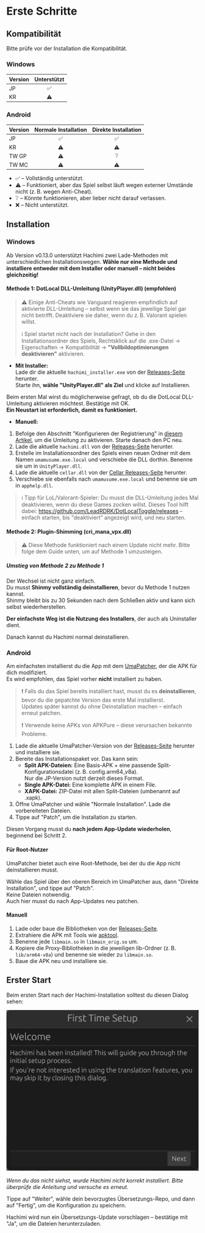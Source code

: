 # Erste Schritte

## Kompatibilität

Bitte prüfe vor der Installation die Kompatibilität.

### Windows
| Version | Unterstützt |
| --- | :---: |
| JP | ✅ |
| KR | ⚠️ |

### Android

| Version | Normale Installation | Direkte Installation |
| --- | :---: | :---: |
| JP | ✅ | ✅ |
| KR | ⚠️ | ⚠️ |
| TW GP | ⚠️ | ❔ |
| TW MC | ⚠️ | ⚠️ |

- ✅ – Vollständig unterstützt.  
- ⚠️ – Funktioniert, aber das Spiel selbst läuft wegen externer Umstände nicht (z. B. wegen Anti-Cheat).  
- ❔ – Könnte funktionieren, aber lieber nicht darauf verlassen.  
- ❌ – Nicht unterstützt.

## Installation

### Windows

Ab Version v0.13.0 unterstützt Hachimi zwei Lade-Methoden mit unterschiedlichen Installationswegen. **Wähle nur eine Methode und installiere entweder mit dem Installer oder manuell – nicht beides gleichzeitig!**

#### Methode 1: DotLocal DLL-Umleitung (UnityPlayer.dll) (**empfohlen**)

> ⚠️ Einige Anti-Cheats wie Vanguard reagieren empfindlich auf aktivierte DLL-Umleitung – selbst wenn sie das jeweilige Spiel gar nicht betrifft. Deaktiviere sie daher, wenn du z. B. Valorant spielen willst.
>
> ℹ️ Spiel startet nicht nach der Installation? Gehe in den Installationsordner des Spiels, Rechtsklick auf die .exe-Datei → Eigenschaften → Kompatibilität → **"Vollbildoptimierungen deaktivieren"** aktivieren.

- **Mit Installer:**  
Lade dir die aktuelle `hachimi_installer.exe` von der [Releases-Seite](https://github.com/Hachimi-Hachimi/Hachimi/releases) herunter.  
Starte ihn, **wähle "UnityPlayer.dll" als Ziel** und klicke auf Installieren.

Beim ersten Mal wirst du möglicherweise gefragt, ob du die DotLocal DLL-Umleitung aktivieren möchtest. Bestätige mit OK.  
**Ein Neustart ist erforderlich, damit es funktioniert.**

- **Manuell:**
1. Befolge den Abschnitt "Konfigurieren der Registrierung" in [diesem Artikel](https://learn.microsoft.com/de-de/windows/win32/dlls/dynamic-link-library-redirection#optional-configure-the-registry), um die Umleitung zu aktivieren. Starte danach den PC neu.
2. Lade die aktuelle `hachimi.dll` von der [Releases-Seite](https://github.com/Hachimi-Hachimi/Hachimi/releases) herunter.
3. Erstelle im Installationsordner des Spiels einen neuen Ordner mit dem Namen `umamusume.exe.local` und verschiebe die DLL dorthin. Benenne sie um in `UnityPlayer.dll`.
4. Lade die aktuelle `cellar.dll` von der [Cellar Releases-Seite](https://github.com/Hachimi-Hachimi/Cellar/releases) herunter.
5. Verschiebe sie ebenfalls nach `umamusume.exe.local` und benenne sie um in `apphelp.dll`.

> ℹ️ Tipp für LoL/Valorant-Spieler: Du musst die DLL-Umleitung jedes Mal deaktivieren, wenn du diese Games zocken willst. Dieses Tool hilft dabei: https://github.com/LeadRDRK/DotLocalToggle/releases – einfach starten, bis "deaktiviert" angezeigt wird, und neu starten.

#### Methode 2: Plugin-Shimming (cri_mana_vpx.dll)

> ⚠️ Diese Methode funktioniert nach einem Update nicht mehr. Bitte folge dem Guide unten, um auf Methode 1 umzusteigen.

##### Umstieg von Methode 2 zu Methode 1

Der Wechsel ist nicht ganz einfach.  
Du musst **Shinmy vollständig deinstallieren**, bevor du Methode 1 nutzen kannst.  
Shinmy bleibt bis zu 30 Sekunden nach dem Schließen aktiv und kann sich selbst wiederherstellen.

**Der einfachste Weg ist die Nutzung des Installers**, der auch als Uninstaller dient.

Danach kannst du Hachimi normal deinstallieren.

### Android

Am einfachsten installierst du die App mit dem [UmaPatcher](https://github.com/LeadRDRK/UmaPatcher), der die APK für dich modifiziert.  
Es wird empfohlen, das Spiel vorher **nicht** installiert zu haben.

> ❗ Falls du das Spiel bereits installiert hast, musst du es **deinstallieren**, bevor du die gepatchte Version das erste Mal installierst.  
> Updates später kannst du ohne Deinstallation machen – einfach erneut patchen.
>
> ❗ Verwende keine APKs von APKPure – diese verursachen bekannte Probleme.

1. Lade die aktuelle UmaPatcher-Version von der [Releases-Seite](https://github.com/LeadRDRK/UmaPatcher/releases) herunter und installiere sie.
2. Bereite das Installationspaket vor. Das kann sein:
    - **Split APK-Dateien:** Eine Basis-APK + eine passende Split-Konfigurationsdatei (z. B. config.arm64_v8a).  
      Nur die JP-Version nutzt derzeit dieses Format.
    - **Single APK-Datei:** Eine komplette APK in einem File.
    - **XAPK-Datei:** ZIP-Datei mit allen Split-Dateien (umbenannt auf .xapk).
3. Öffne UmaPatcher und wähle "Normale Installation". Lade die vorbereiteten Dateien.
4. Tippe auf "Patch", um die Installation zu starten.

Diesen Vorgang musst du **nach jedem App-Update wiederholen**, beginnend bei Schritt 2.

#### Für Root-Nutzer

UmaPatcher bietet auch eine Root-Methode, bei der du die App nicht deinstallieren musst.

Wähle das Spiel über den oberen Bereich im UmaPatcher aus, dann "Direkte Installation", und tippe auf "Patch".  
Keine Dateien notwendig.  
Auch hier musst du nach App-Updates neu patchen.

#### Manuell

1. Lade oder baue die Bibliotheken von der [Releases-Seite](https://github.com/Hachimi-Hachimi/Hachimi/releases).
2. Extrahiere die APK mit Tools wie [apktool](https://apktool.org/).
3. Benenne jede `libmain.so` in `libmain_orig.so` um.
4. Kopiere die Proxy-Bibliotheken in die jeweiligen lib-Ordner (z. B. `lib/arm64-v8a`) und benenne sie wieder zu `libmain.so`.
5. Baue die APK neu und installiere sie.

## Erster Start

Beim ersten Start nach der Hachimi-Installation solltest du diesen Dialog sehen:

![First Time Setup](/assets/first-time-setup.jpg)

*Wenn du das nicht siehst, wurde Hachimi nicht korrekt installiert. Bitte überprüfe die Anleitung und versuche es erneut.*

Tippe auf "Weiter", wähle dein bevorzugtes Übersetzungs-Repo, und dann auf "Fertig", um die Konfiguration zu speichern.

Hachimi wird nun ein Übersetzungs-Update vorschlagen – bestätige mit "Ja", um die Dateien herunterzuladen.
